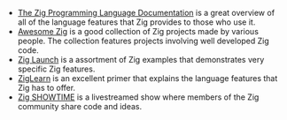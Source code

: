 * [The Zig Programming Language Documentation][documentation] is a great overview of all of the language features that Zig provides to those who use it.
* [Awesome Zig][awesome-zig] is a good collection of Zig projects made by various people. The collection features projects involving well developed Zig code.
* [Zig Launch][zig-launch] is a assortment of Zig examples that demonstrates very specific Zig features.
* [ZigLearn][zig-learn] is an excellent primer that explains the language features that Zig has to offer.
* [Zig SHOWTIME][zig-showtime] is a livestreamed show where members of the Zig community share code and ideas.

[awesome-zig]: https://github.com/nrdmn/awesome-zig
[documentation]: https://ziglang.org/documentation/master/
[zig-launch]: https://ziglaunch.org/
[zig-learn]: https://ziglearn.org/
[zig-showtime]: https://zig.show/
